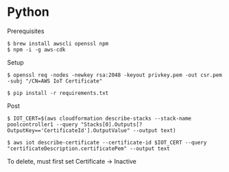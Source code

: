 
# Python

Prerequisites
```
$ brew install awscli openssl npm
$ npm -i -g aws-cdk
```

Setup
```
$ openssl req -nodes -newkey rsa:2048 -keyout privkey.pem -out csr.pem -subj "/CN=AWS IoT Certificate"

$ pip install -r requirements.txt
```

Post
```
$ IOT_CERT=$(aws cloudformation describe-stacks --stack-name poolcontroller1 --query "Stacks[0].Outputs[?OutputKey=='CertificateId'].OutputValue" --output text)

$ aws iot describe-certificate --certificate-id $IOT_CERT --query "certificateDescription.certificatePem" --output text
```

To delete, must first set Certificate -> Inactive